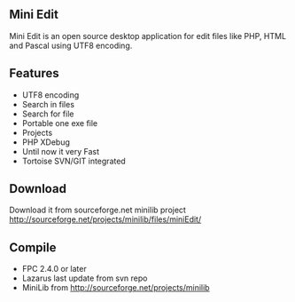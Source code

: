 ## Mini Edit 

Mini Edit is an open source desktop application for edit files like PHP, HTML and Pascal using UTF8 encoding.

## Features

* UTF8 encoding
* Search in files
* Search for file
* Portable one exe file
* Projects
* PHP XDebug
* Until now it very Fast
* Tortoise SVN/GIT integrated

## Download 
Download it from sourceforge.net minilib project
http://sourceforge.net/projects/minilib/files/miniEdit/

## Compile 

 - FPC 2.4.0 or later
 - Lazarus last update from svn repo
 - MiniLib from http://sourceforge.net/projects/minilib